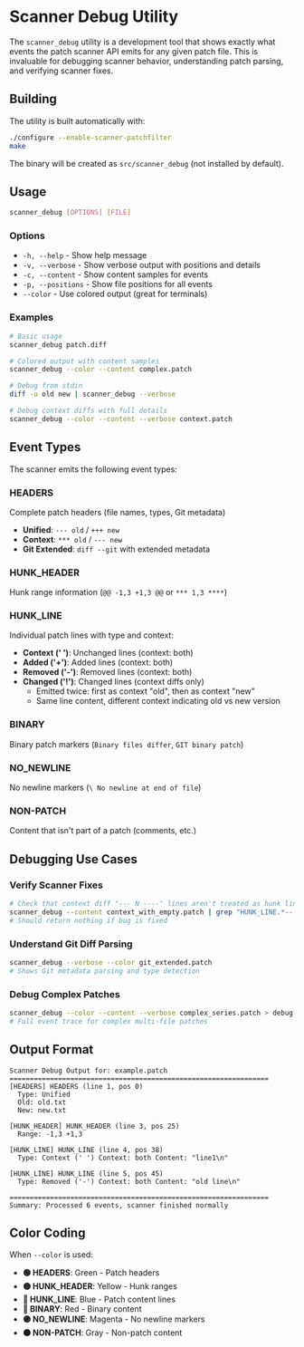 # Scanner Debug Utility

The `scanner_debug` utility is a development tool that shows exactly what events the patch scanner API emits for any given patch file. This is invaluable for debugging scanner behavior, understanding patch parsing, and verifying scanner fixes.

## Building

The utility is built automatically with:
```bash
./configure --enable-scanner-patchfilter
make
```

The binary will be created as `src/scanner_debug` (not installed by default).

## Usage

```bash
scanner_debug [OPTIONS] [FILE]
```

### Options

- `-h, --help` - Show help message
- `-v, --verbose` - Show verbose output with positions and details
- `-c, --content` - Show content samples for events
- `-p, --positions` - Show file positions for all events
- `--color` - Use colored output (great for terminals)

### Examples

```bash
# Basic usage
scanner_debug patch.diff

# Colored output with content samples
scanner_debug --color --content complex.patch

# Debug from stdin
diff -u old new | scanner_debug --verbose

# Debug context diffs with full details
scanner_debug --color --content --verbose context.patch
```

## Event Types

The scanner emits the following event types:

### HEADERS
Complete patch headers (file names, types, Git metadata)
- **Unified**: `--- old` / `+++ new`
- **Context**: `*** old` / `--- new`
- **Git Extended**: `diff --git` with extended metadata

### HUNK_HEADER
Hunk range information (`@@ -1,3 +1,3 @@` or `*** 1,3 ****`)

### HUNK_LINE
Individual patch lines with type and context:
- **Context (' ')**: Unchanged lines (context: both)
- **Added ('+')**: Added lines (context: both)
- **Removed ('-')**: Removed lines (context: both)
- **Changed ('!')**: Changed lines (context diffs only)
  - Emitted twice: first as context "old", then as context "new"
  - Same line content, different context indicating old vs new version

### BINARY
Binary patch markers (`Binary files differ`, `GIT binary patch`)

### NO_NEWLINE
No newline markers (`\ No newline at end of file`)

### NON-PATCH
Content that isn't part of a patch (comments, etc.)

## Debugging Use Cases

### Verify Scanner Fixes
```bash
# Check that context diff "--- N ----" lines aren't treated as hunk lines
scanner_debug --content context_with_empty.patch | grep "HUNK_LINE.*--.*----"
# Should return nothing if bug is fixed
```

### Understand Git Diff Parsing
```bash
scanner_debug --verbose --color git_extended.patch
# Shows Git metadata parsing and type detection
```

### Debug Complex Patches
```bash
scanner_debug --color --content --verbose complex_series.patch > debug.log
# Full event trace for complex multi-file patches
```

## Output Format

```
Scanner Debug Output for: example.patch
================================================================
[HEADERS] HEADERS (line 1, pos 0)
  Type: Unified
  Old: old.txt
  New: new.txt

[HUNK_HEADER] HUNK_HEADER (line 3, pos 25)
  Range: -1,3 +1,3

[HUNK_LINE] HUNK_LINE (line 4, pos 38)
  Type: Context (' ') Context: both Content: "line1\n"

[HUNK_LINE] HUNK_LINE (line 5, pos 45)
  Type: Removed ('-') Context: both Content: "old line\n"

================================================================
Summary: Processed 6 events, scanner finished normally
```

## Color Coding

When `--color` is used:
- **🟢 HEADERS**: Green - Patch headers
- **🟡 HUNK_HEADER**: Yellow - Hunk ranges
- **🔵 HUNK_LINE**: Blue - Patch content lines
- **🔴 BINARY**: Red - Binary content
- **🟣 NO_NEWLINE**: Magenta - No newline markers
- **⚫ NON-PATCH**: Gray - Non-patch content
